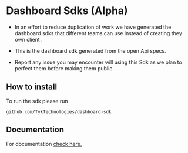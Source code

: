 # Dashboard Sdks (Alpha)

- In an effort to reduce duplication of work we have generated the dashboard sdks that different teams can use instead
  of creating they own client .

- This is the dashboard sdk generated from the open Api specs.
- Report any issue you may encounter will using this Sdk as we plan to perfect them before making them public.


## How to install
To run the sdk please run 

`github.com/TykTechnologies/dashboard-sdk`

## Documentation

For documentation [check here.](https://github.com/TykTechnologies/dashboard-sdk/blob/main/dashboard/README.md)
